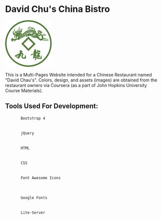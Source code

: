 # David Chu's China Bistro

![](images/restaurant-logo_large.png)

This is a Multi-Pages Website intended for a Chinese Restaurant named "David Chau's".
 Colors, design, and assets (images) are obtained from the restaurant owners via Coursera (as a part of John Hopkins University Course Materials).
 
 
## Tools Used For Development:


           Bootstrap 4 


           jQuery


           HTML


           CSS
           
           
           Font Awesome Icons
           


           Google Fonts
           

           Lite-Server
